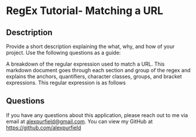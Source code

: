 # RegEx Tutorial- Matching a URL
  
  ## Desctription
  Provide a short description explaining the what, why, and how of your project. Use the following questions as a guide:

  A breakdown of the regular expression used to match a URL. This markdown document goes through each section and group of the regex and    explains the anchors, quantifiers, character classes, groups, and bracket expressions. This regular expression is as follows

  ## Questions

  If you have any questions about this application, please reach out to me via email at alexpurfield@gmail.com. You can view my GitHub at   https://github.com/alexpurfield
